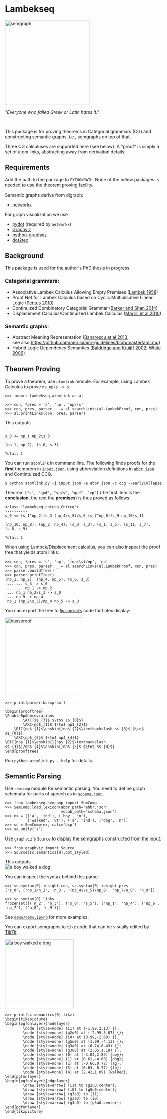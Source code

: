 # Lambekseq

<img src="demo/img-cover.png" alt="semgraph" width="270"/>

_"Everyone who failed Greek or Latin hates it."_

<br>

This package is for proving theorems in Categorial grammars (CG) and constructing semantic graphs, i.e., semgraphs on top of that.  

Three CG calculuses are supported here (see below). A "proof" is simply a set of atom links, abstracting away from derivaiton details.



## Requirements
Add the path to the package to `PYTHONPATH`. None of the below packages is needed to use the theorem proving facility.

Semantic graphs derive from digraph:
- [networkx](https://networkx.github.io/)  

For graph visualization we use
- [pydot](https://github.com/xflr6/graphviz) (required by `networkx`)
- [Graphviz](https://www.graphviz.org/)
- [python-graphviz](https://github.com/xflr6/graphviz)
- [dot2tex](https://dot2tex.readthedocs.io)



## Background
This package is used for the author's PhD thesis in progress.

### Categorial grammars:
- Associative Lambek Calculus Allowing Empty Premises ([Lambek 1958](https://www.cs.cmu.edu/~fp/courses/15816-f16/misc/Lambek58.pdf))
- Proof Net for Lambek Calculus based on Cyclic Multiplicative Linear Logic ([Pentus 2010](http://www.aiml.net/volumes/volume8/Pentus.pdf))
- Continuized Combinatory Categorial Grammar ([Barker and Shan 2014](https://www.oxfordscholarship.com/view/10.1093/acprof:oso/9780199575015.001.0001/acprof-9780199575015))
- Displacement Calculus/Continuized Lambek Calculus ([Morrill et al 2010](https://link.springer.com/article/10.1007/s10849-010-9129-2))

### Semantic graphs:
- Abstract Meaning Representation ([Banarescu et al 2013](https://www.aclweb.org/anthology/W13-2322/);  
see also https://github.com/amrisi/amr-guidelines/blob/master/amr.md)
- Hybrid Logic Dependency Semantics ([Baldridge and Kruijff 2002](https://www.aclweb.org/anthology/P02-1041/); [White 2006](https://link.springer.com/article/10.1007/s11168-006-9010-2))


## Theorem Proving
To prove a theorem, use `atomlink` module. For example, using Lambek Calculus to prove `np np\s -> s`.
```
>>> import lambekseq.atomlink as al

>>> con, *pres = 's', 'np', 'np\\s'
>>> con, pres, parser, _ = al.searchLinks(al.LambekProof, con, pres)
>>> al.printLinks(con, pres, parser)
```
This outputs
```
----------
s_0 <= np_1 np_2\s_3

(np_1, np_2), (s_0, s_3)

Total: 1
```

You can run `atomlink` in command line. The following finds proofs for the **first** themorem in [`input.json`](input.json), using abbreviation definitions in [`abbr.json`](abbr.json) and Contintuized CCG.

```
$ python atomlink.py -j input.json -a abbr.json -c ccg --earlyCollapse
```
Theorem `["s", "qpd", "vp/s", "qpd", "vp"]` (the first item is the **conclusion**, the rest the **premises**) is thus proved as follows:
```
<class 'lambekseq.cntccg.Cntccg'>
----------
s_0 <= (s_1^np_2)!s_3 (np_4\s_5)/s_6 (s_7^np_8)!s_9 np_10\s_11

(np_10, np_8), (np_2, np_4), (s_0, s_3), (s_1, s_5), (s_11, s_7), (s_6, s_9)

Total: 1
```

When using Lambek/Displacement calculus, you can also inspect the proof tree that yields atom links:

```
>>> con, *pres = 's', 'np', '(np\\s)/np', 'np'
>>> con, pres, parser, _ = al.searchLinks(al.LambekProof, con, pres)
>>> parser.buildTree()
>>> parser.printTree()
(np_1, np_2), (np_4, np_5), (s_0, s_3)
........ s_3 -> s_0
........ np_1 -> np_2
.... np_1 np_2\s_3 -> s_0
.... np_5 -> np_4
 np_1 (np_2\s_3)/np_4 np_5 -> s_0
```

You can export the tree to [`Bussproofs`](https://ctan.org/pkg/bussproofs) code for Latex display:

<img src="demo/img-buss.png" alt="bussproof" width="250"/>

```
>>> print(parser.bussproof)
...
\begin{prooftree}
\EnableBpAbbreviations
        \AXC{s$_{3}$ $\to$ s$_{0}$}
        \AXC{np$_{1}$ $\to$ np$_{2}$}
    \BIC{np$_{1}$\enskip{}np$_{2}$\textbackslash s$_{3}$ $\to$ s$_{0}$}
    \AXC{np$_{5}$ $\to$ np$_{4}$}
\BIC{np$_{1}$\enskip{}(np$_{2}$\textbackslash s$_{3}$)/np$_{4}$\enskip{}np$_{5}$ $\to$ s$_{0}$}
\end{prooftree}
```

Run `python atomlink.py --help` for details.

## Semantic Parsing
Use `semcomp` module for semantic parsing. You need to define graph schemata for parts of speech as in [`schema.json`](schema.json).
```
>>> from lambekseq.semcomp import SemComp
>>> SemComp.load_lexicon(abbr_path='abbr.json',
                         vocab_path='schema.json')
>>> ex = [('a', 'ind'), ('boy', 'n'), 
          ('walked', 'vt'), ('a', 'ind'), ('dog', 'n')]
>>> sc = SemComp(ex, calc='dsp')
>>> sc.unify('s')
```

Use `graphviz`'s `Source` to display the semgraphs constructed from the input:
```
>>> from graphviz import Source
>>> Source(sc.semantics[0].dot_styled)
```
This outputs  
![a boy walked a dog](demo/img-0.svg)

You can inspect the syntax behind this parse:
```
>>> sc.syntax[0].insight.con, sc.syntax[0].insight.pres
('s_0', ['np_1/n_2', 'n_3', '(np_4\\s_5)/np_6', 'np_7/n_8', 'n_9'])

>>> sc.syntax[0].links
frozenset({('n_2', 'n_3'), ('s_0', 's_5'), ('np_1', 'np_4'), ('np_6', 'np_7'), ('n_8', 'n_9')}) 
```

See [`demo/demo.ipynb`](demo/demo.ipynb) for more examples.

You can export semgraphs to `tikz` code that can be visually edited by [TikZit](https://tikzit.github.io/).

<img src="demo/img-tikz-0.png" alt="a boy walked a dog" width="220"/>

```
>>> print(sc.semantics[0].tikz)
\begin{tikzpicture}
\begin{pgfonlayer}{nodelayer}
        \node [style=node] (i1) at (-1.88,2.13) {};
        \node [style=none] (g2u0) at (-2.99,3.07) {};
        \node [style=node] (i0) at (0.99,-2.68) {};
        \node [style=none] (g5u0) at (1.09,-4.13) {};
        \node [style=node] (g3a0) at (0.74,0.43) {};
        \node [style=none] (g3u0) at (2.05,1.19) {};
        \node [style=none] (0) at (-3.04,2.89) {boy};
        \node [style=none] (1) at (0.61,-4.00) {dog};
        \node [style=none] (2) at (-0.66,0.72) {ag};
        \node [style=none] (3) at (0.63,-0.77) {th};
        \node [style=none] (4) at (2.42,1.09) {walked};
\end{pgfonlayer}
\begin{pgfonlayer}{edgelayer}
        \draw [style=arrow] (i1) to (g2u0.center);
        \draw [style=arrow] (i0) to (g5u0.center);
        \draw [style=arrow] (g3a0) to (i1);
        \draw [style=arrow] (g3a0) to (i0);
        \draw [style=arrow] (g3a0) to (g3u0.center);
\end{pgfonlayer}
\end{tikzpicture}
```

